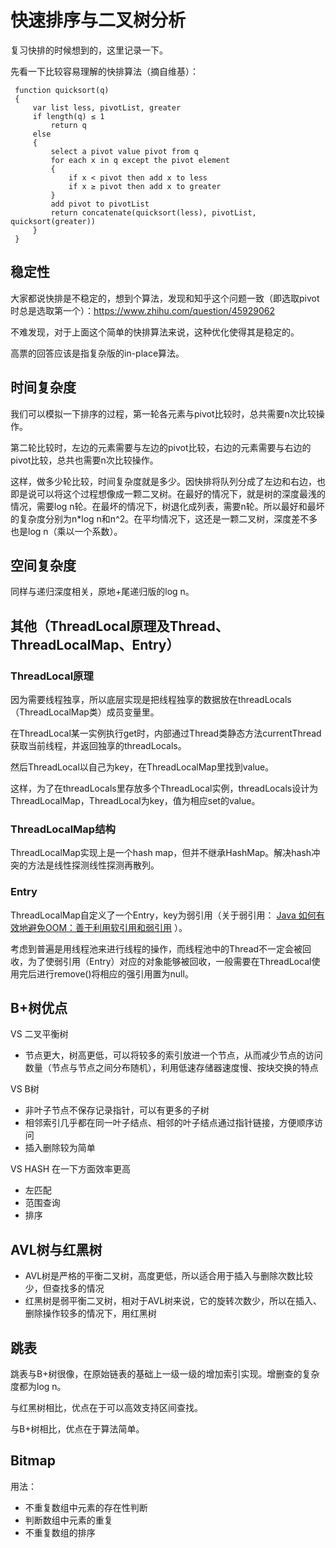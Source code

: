 # 快速排序与二叉树分析
复习快排的时候想到的，这里记录一下。

先看一下比较容易理解的快排算法（摘自维基）：

```
 function quicksort(q)
 {
     var list less, pivotList, greater
     if length(q) ≤ 1 
         return q
     else 
     {
         select a pivot value pivot from q
         for each x in q except the pivot element
         {
             if x < pivot then add x to less
             if x ≥ pivot then add x to greater
         }
         add pivot to pivotList
         return concatenate(quicksort(less), pivotList, quicksort(greater))
     }
 }
```

## 稳定性
大家都说快排是不稳定的，想到个算法，发现和知乎这个问题一致（即选取pivot时总是选取第一个）：https://www.zhihu.com/question/45929062

不难发现，对于上面这个简单的快排算法来说，这种优化使得其是稳定的。

高票的回答应该是指复杂版的in-place算法。

## 时间复杂度
我们可以模拟一下排序的过程，第一轮各元素与pivot比较时，总共需要n次比较操作。

第二轮比较时，左边的元素需要与左边的pivot比较，右边的元素需要与右边的pivot比较，总共也需要n次比较操作。

这样，做多少轮比较，时间复杂度就是多少。因快排将队列分成了左边和右边，也即是说可以将这个过程想像成一颗二叉树。在最好的情况下，就是树的深度最浅的情况，需要log n轮。在最坏的情况下，树退化成列表，需要n轮。所以最好和最坏的复杂度分别为n*log n和n^2。在平均情况下，这还是一颗二叉树，深度差不多也是log n（乘以一个系数）。

## 空间复杂度
同样与递归深度相关，原地+尾递归版的log n。

## 其他（ThreadLocal原理及Thread、ThreadLocalMap、Entry）

### ThreadLocal原理
因为需要线程独享，所以底层实现是把线程独享的数据放在threadLocals（ThreadLocalMap类）成员变量里。

在ThreadLocal某一实例执行get时，内部通过Thread类静态方法currentThread获取当前线程，并返回独享的threadLocals。

然后ThreadLocal以自己为key，在ThreadLocalMap里找到value。

这样，为了在threadLocals里存放多个ThreadLocal实例，threadLocals设计为ThreadLocalMap，ThreadLocal为key，值为相应set的value。

### ThreadLocalMap结构
ThreadLocalMap实现上是一个hash map，但并不继承HashMap。解决hash冲突的方法是线性探测线性探测再散列。

### Entry
ThreadLocalMap自定义了一个Entry，key为弱引用（关于弱引用： [Java 如何有效地避免OOM：善于利用软引用和弱引用](https://www.cnblogs.com/dolphin0520/p/3784171.html) ）。

考虑到普遍是用线程池来进行线程的操作，而线程池中的Thread不一定会被回收，为了使弱引用（Entry）对应的对象能够被回收，一般需要在ThreadLocal使用完后进行remove()将相应的强引用置为null。

## B+树优点
VS 二叉平衡树
- 节点更大，树高更低，可以将较多的索引放进一个节点，从而减少节点的访问数量（节点与节点之间分布随机），利用低速存储器速度慢、按块交换的特点

VS B树
- 非叶子节点不保存记录指针，可以有更多的子树
- 相邻索引几乎都在同一叶子结点、相邻的叶子结点通过指针链接，方便顺序访问
- 插入删除较为简单

VS HASH
在一下方面效率更高
- 左匹配
- 范围查询
- 排序

## AVL树与红黑树
- AVL树是严格的平衡二叉树，高度更低，所以适合用于插入与删除次数比较少，但查找多的情况
- 红黑树是弱平衡二叉树，相对于AVL树来说，它的旋转次数少，所以在插入、删除操作较多的情况下，用红黑树

## 跳表
跳表与B+树很像，在原始链表的基础上一级一级的增加索引实现。增删查的复杂度都为log n。

与红黑树相比，优点在于可以高效支持区间查找。

与B+树相比，优点在于算法简单。

## Bitmap
用法：
- 不重复数组中元素的存在性判断
- 判断数组中元素的重复
- 不重复数组的排序